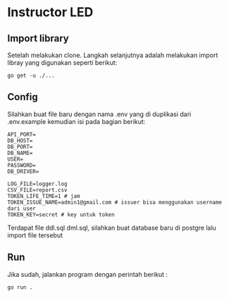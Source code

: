 # Instructor LED
## Import library

Setelah melakukan clone. Langkah selanjutnya adalah melakukan import libray yang digunakan seperti berikut:

```go get -u ./...```

## Config
Silahkan buat file baru dengan nama .env yang di duplikasi dari .env.example kemudian isi pada bagian berikut:
```shell
API_PORT=
DB_HOST=
DB_PORT=
DB_NAME=
USER=
PASSWORD=
DB_DRIVER=

LOG_FILE=logger.log
CSV_FILE=report.csv
TOKEN_LIFE_TIME=1 # jam
TOKEN_ISSUE_NAME=admin1@gmail.com # issuer bisa menggunakan username dari user
TOKEN_KEY=secret # key untuk token
```

Terdapat file ddl.sql dml.sql, silahkan buat database baru di postgre lalu import file tersebut

## Run
Jika sudah, jalankan program dengan perintah berikut :
```shell
go run .
```
